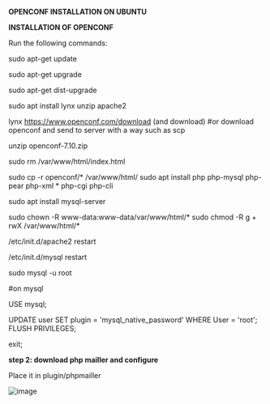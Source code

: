 **OPENCONF INSTALLATION ON UBUNTU**

**INSTALLATION OF OPENCONF**

Run the following commands:

sudo apt-get update

sudo apt-get upgrade

sudo apt-get dist-upgrade

sudo apt install lynx unzip apache2

lynx https://www.openconf.com/download (and download) #or download openconf and send to server with a way such as scp

unzip openconf-7.10.zip

sudo rm /var/www/html/index.html

sudo cp -r openconf/* /var/www/html/ 
sudo apt install php php-mysql php-pear php-xml * php-cgi php-cli

sudo apt install mysql-server

sudo chown -R www-data:www-data/var/www/html/* 
sudo chmod -R g + rwX /var/www/html/*

/etc/init.d/apache2 restart

/etc/init.d/mysql restart

sudo mysql -u root

#on mysql

USE mysql; 

UPDATE user SET plugin = 'mysql_native_password' WHERE User = 'root'; 
FLUSH PRIVILEGES; 

exit;


**step 2:
download php mailler and configure**

Place it in plugin/phpmailler

![image](https://github.com/Charansiddu/OpenConf-Installation-on-Ubuntu/blob/gh-pages/images/image.png)



